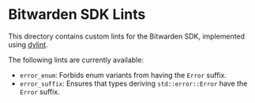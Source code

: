 # Bitwarden SDK Lints

This directory contains custom lints for the Bitwarden SDK, implemented using
[dylint](https://github.com/trailofbits/dylint).

The following lints are currently available:

- `error_enum`: Forbids enum variants from having the `Error` suffix.
- `error_suffix`: Ensures that types deriving `std::error::Error` have the `Error` suffix.
